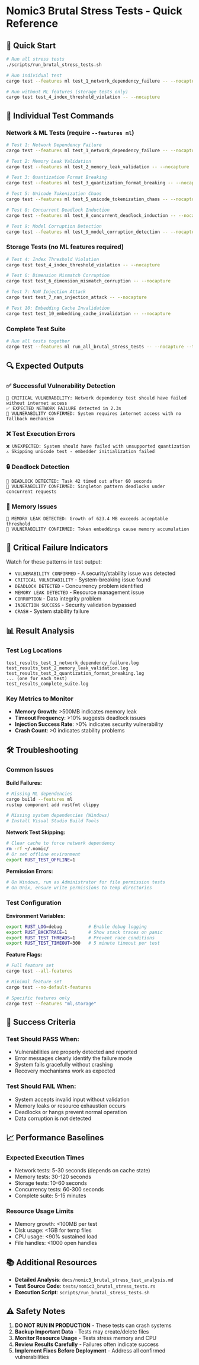 # Nomic3 Brutal Stress Tests - Quick Reference

## 🚀 Quick Start

```bash
# Run all stress tests
./scripts/run_brutal_stress_tests.sh

# Run individual test
cargo test --features ml test_1_network_dependency_failure -- --nocapture

# Run without ML features (storage tests only)
cargo test test_4_index_threshold_violation -- --nocapture
```

## 🎯 Individual Test Commands

### Network & ML Tests (require `--features ml`)
```bash
# Test 1: Network Dependency Failure
cargo test --features ml test_1_network_dependency_failure -- --nocapture

# Test 2: Memory Leak Validation  
cargo test --features ml test_2_memory_leak_validation -- --nocapture

# Test 3: Quantization Format Breaking
cargo test --features ml test_3_quantization_format_breaking -- --nocapture

# Test 5: Unicode Tokenization Chaos
cargo test --features ml test_5_unicode_tokenization_chaos -- --nocapture

# Test 8: Concurrent Deadlock Induction
cargo test --features ml test_8_concurrent_deadlock_induction -- --nocapture

# Test 9: Model Corruption Detection
cargo test --features ml test_9_model_corruption_detection -- --nocapture
```

### Storage Tests (no ML features required)
```bash
# Test 4: Index Threshold Violation
cargo test test_4_index_threshold_violation -- --nocapture

# Test 6: Dimension Mismatch Corruption
cargo test test_6_dimension_mismatch_corruption -- --nocapture

# Test 7: NaN Injection Attack
cargo test test_7_nan_injection_attack -- --nocapture

# Test 10: Embedding Cache Invalidation
cargo test test_10_embedding_cache_invalidation -- --nocapture
```

### Complete Test Suite
```bash
# Run all tests together
cargo test --features ml run_all_brutal_stress_tests -- --nocapture --test-threads=1
```

## 🔍 Expected Outputs

### ✅ Successful Vulnerability Detection
```
🚨 CRITICAL VULNERABILITY: Network dependency test should have failed without internet access
✅ EXPECTED NETWORK FAILURE detected in 2.3s
🎯 VULNERABILITY CONFIRMED: System requires internet access with no fallback mechanism
```

### ❌ Test Execution Errors
```
❌ UNEXPECTED: System should have failed with unsupported quantization
⚠️ Skipping unicode test - embedder initialization failed
```

### 🔒 Deadlock Detection
```
🚨 DEADLOCK DETECTED: Task 42 timed out after 60 seconds
🎯 VULNERABILITY CONFIRMED: Singleton pattern deadlocks under concurrent requests
```

### 💾 Memory Issues
```
🚨 MEMORY LEAK DETECTED: Growth of 623.4 MB exceeds acceptable threshold
🎯 VULNERABILITY CONFIRMED: Token embeddings cause memory accumulation
```

## 🚨 Critical Failure Indicators

Watch for these patterns in test output:

- `VULNERABILITY CONFIRMED` - A security/stability issue was detected
- `CRITICAL VULNERABILITY` - System-breaking issue found
- `DEADLOCK DETECTED` - Concurrency problem identified
- `MEMORY LEAK DETECTED` - Resource management issue
- `CORRUPTION` - Data integrity problem
- `INJECTION SUCCESS` - Security validation bypassed
- `CRASH` - System stability failure

## 📊 Result Analysis

### Test Log Locations
```
test_results_test_1_network_dependency_failure.log
test_results_test_2_memory_leak_validation.log
test_results_test_3_quantization_format_breaking.log
... (one for each test)
test_results_complete_suite.log
```

### Key Metrics to Monitor
- **Memory Growth**: >500MB indicates memory leak
- **Timeout Frequency**: >10% suggests deadlock issues  
- **Injection Success Rate**: >0% indicates security vulnerability
- **Crash Count**: >0 indicates stability problems

## 🛠️ Troubleshooting

### Common Issues

**Build Failures:**
```bash
# Missing ML dependencies
cargo build --features ml
rustup component add rustfmt clippy

# Missing system dependencies (Windows)
# Install Visual Studio Build Tools
```

**Network Test Skipping:**
```bash
# Clear cache to force network dependency
rm -rf ~/.nomic/
# Or set offline environment
export RUST_TEST_OFFLINE=1
```

**Permission Errors:**
```bash
# On Windows, run as Administrator for file permission tests
# On Unix, ensure write permissions to temp directories
```

### Test Configuration

**Environment Variables:**
```bash
export RUST_LOG=debug          # Enable debug logging
export RUST_BACKTRACE=1        # Show stack traces on panic
export RUST_TEST_THREADS=1     # Prevent race conditions
export RUST_TEST_TIMEOUT=300   # 5 minute timeout per test
```

**Feature Flags:**
```bash
# Full feature set
cargo test --all-features

# Minimal feature set
cargo test --no-default-features

# Specific features only
cargo test --features "ml,storage"
```

## 🎯 Success Criteria

### Test Should PASS When:
- Vulnerabilities are properly detected and reported
- Error messages clearly identify the failure mode
- System fails gracefully without crashing
- Recovery mechanisms work as expected

### Test Should FAIL When:
- System accepts invalid input without validation
- Memory leaks or resource exhaustion occurs
- Deadlocks or hangs prevent normal operation
- Data corruption is not detected

## 📈 Performance Baselines

### Expected Execution Times
- Network tests: 5-30 seconds (depends on cache state)
- Memory tests: 30-120 seconds  
- Storage tests: 10-60 seconds
- Concurrency tests: 60-300 seconds
- Complete suite: 5-15 minutes

### Resource Usage Limits  
- Memory growth: <100MB per test
- Disk usage: <1GB for temp files
- CPU usage: <90% sustained load
- File handles: <1000 open handles

## 📚 Additional Resources

- **Detailed Analysis**: `docs/nomic3_brutal_stress_test_analysis.md`
- **Test Source Code**: `tests/nomic3_brutal_stress_tests.rs`
- **Execution Script**: `scripts/run_brutal_stress_tests.sh`

## ⚠️ Safety Notes

1. **DO NOT RUN IN PRODUCTION** - These tests can crash systems
2. **Backup Important Data** - Tests may create/delete files
3. **Monitor Resource Usage** - Tests stress memory and CPU
4. **Review Results Carefully** - Failures often indicate success
5. **Implement Fixes Before Deployment** - Address all confirmed vulnerabilities